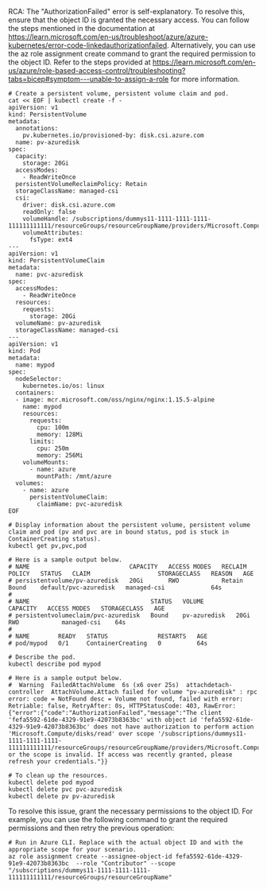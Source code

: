 RCA: The "AuthorizationFailed" error is self-explanatory. To resolve this, ensure that the object ID is granted the necessary access. You can follow the steps mentioned in the documentation at https://learn.microsoft.com/en-us/troubleshoot/azure/azure-kubernetes/error-code-linkedauthorizationfailed. Alternatively, you can use the az role assignment create command to grant the required permission to the object ID. Refer to the steps provided at https://learn.microsoft.com/en-us/azure/role-based-access-control/troubleshooting?tabs=bicep#symptom---unable-to-assign-a-role for more information.

```
# Create a persistent volume, persistent volume claim and pod.
cat << EOF | kubectl create -f -
apiVersion: v1
kind: PersistentVolume
metadata:
  annotations:
    pv.kubernetes.io/provisioned-by: disk.csi.azure.com
  name: pv-azuredisk
spec:
  capacity:
    storage: 20Gi
  accessModes:
    - ReadWriteOnce
  persistentVolumeReclaimPolicy: Retain
  storageClassName: managed-csi
  csi:
    driver: disk.csi.azure.com
    readOnly: false
    volumeHandle: /subscriptions/dummys11-1111-1111-1111-111111111111/resourceGroups/resourceGroupName/providers/Microsoft.Compute/disks/myAKSDisk
    volumeAttributes:
      fsType: ext4
---
apiVersion: v1
kind: PersistentVolumeClaim
metadata:
  name: pvc-azuredisk
spec:
  accessModes:
    - ReadWriteOnce
  resources:
    requests:
      storage: 20Gi
  volumeName: pv-azuredisk
  storageClassName: managed-csi
---
apiVersion: v1
kind: Pod
metadata:
  name: mypod
spec:
  nodeSelector:
    kubernetes.io/os: linux
  containers:
  - image: mcr.microsoft.com/oss/nginx/nginx:1.15.5-alpine
    name: mypod
    resources:
      requests:
        cpu: 100m
        memory: 128Mi
      limits:
        cpu: 250m
        memory: 256Mi
    volumeMounts:
      - name: azure
        mountPath: /mnt/azure
  volumes:
    - name: azure
      persistentVolumeClaim:
        claimName: pvc-azuredisk
EOF
```

```
# Display information about the persistent volume, persistent volume claim and pod (pv and pvc are in bound status, pod is stuck in ContainerCreating status).
kubectl get pv,pvc,pod

# Here is a sample output below.
# NAME                            CAPACITY   ACCESS MODES   RECLAIM POLICY   STATUS   CLAIM                   STORAGECLASS   REASON   AGE
# persistentvolume/pv-azuredisk   20Gi       RWO            Retain           Bound    default/pvc-azuredisk   managed-csi             64s
# 
# NAME                                  STATUS   VOLUME         CAPACITY   ACCESS MODES   STORAGECLASS   AGE
# persistentvolumeclaim/pvc-azuredisk   Bound    pv-azuredisk   20Gi       RWO            managed-csi    64s
# 
# NAME        READY   STATUS              RESTARTS   AGE
# pod/mypod   0/1     ContainerCreating   0          64s
```

```
# Describe the pod.
kubectl describe pod mypod

# Here is a sample output below.
#  Warning  FailedAttachVolume  6s (x6 over 25s)  attachdetach-controller  AttachVolume.Attach failed for volume "pv-azuredisk" : rpc error: code = NotFound desc = Volume not found, failed with error: Retriable: false, RetryAfter: 0s, HTTPStatusCode: 403, RawError: {"error":{"code":"AuthorizationFailed","message":"The client 'fefa5592-61de-4329-91e9-42073b8363bc' with object id 'fefa5592-61de-4329-91e9-42073b8363bc' does not have authorization to perform action 'Microsoft.Compute/disks/read' over scope '/subscriptions/dummys11-1111-1111-1111-111111111111/resourceGroups/resourceGroupName/providers/Microsoft.Compute/disks/myAKSDisk' or the scope is invalid. If access was recently granted, please refresh your credentials."}}
```

```
# To clean up the resources.
kubectl delete pod mypod
kubectl delete pvc pvc-azuredisk
kubectl delete pv pv-azuredisk
```

To resolve this issue, grant the necessary permissions to the object ID. For example, you can use the following command to grant the required permissions and then retry the previous operation:

```
# Run in Azure CLI. Replace with the actual object ID and with the appropriate scope for your scenario. 
az role assignment create --assignee-object-id fefa5592-61de-4329-91e9-42073b8363bc  --role "Contributor" --scope "/subscriptions/dummys11-1111-1111-1111-111111111111/resourceGroups/resourceGroupName"
```
